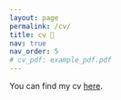 ```yaml
---
layout: page
permalink: /cv/
title: cv 📝
nav: true
nav_order: 5
# cv_pdf: example_pdf.pdf
---
```


You can find my cv [here](https://giovanniroversimit.github.io/GiovanniRoversiMIT/assets/pdf/CV_2023_05_02.pdf).